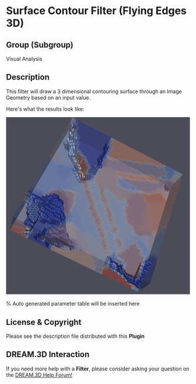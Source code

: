 # Surface Contour Filter (Flying Edges 3D)

## Group (Subgroup)

Visual Analysis

## Description

This filter will draw a 3 dimensional contouring surface through an Image Geometry based on an input value.

Here's what the results look like:

![3D-Contouring](Images/FlyingEdges3D_1.png)

% Auto generated parameter table will be inserted here

## License & Copyright

Please see the description file distributed with this **Plugin**

## DREAM.3D Interaction

If you need more help with a **Filter**, please consider asking your question on the [DREAM.3D Help Forum!](https://github.com/BlueQuartzSoftware/DREAM3DNX-Issues/discussions)
